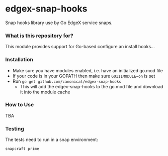 # edgex-snap-hooks
Snap hooks library use by Go EdgeX service snaps.  

### What is this repository for? ###

This module provides support for Go-based configure an install hooks...

### Installation ###

* Make sure you have modules enabled, i.e. have an initialized  go.mod file
* If your code is in your GOPATH then make sure ```GO111MODULE=on``` is set
* Run ```go get github.com/canonical/edgex-snap-hooks```
  * This will add the edgex-snap-hooks to the go.mod file and download it into the module cache

### How to Use ###

TBA

### Testing
The tests need to run in a snap environment:

```bash
snapcraft prime
```